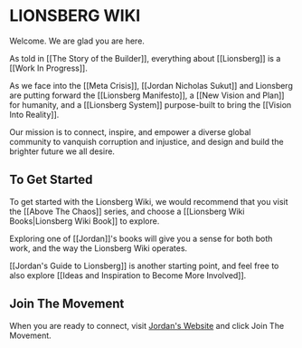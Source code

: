 # LIONSBERG WIKI

Welcome. We are glad you are here. 

As told in [[The Story of the Builder]], everything about [[Lionsberg]] is a [[Work In Progress]]. 

As we face into the [[Meta Crisis]], [[Jordan Nicholas Sukut]] and Lionsberg are putting forward the [[Lionsberg Manifesto]], a [[New Vision and Plan]] for humanity, and a [[Lionsberg System]] purpose-built to bring the [[Vision Into Reality]]. 

Our mission is to connect, inspire, and empower a diverse global community to vanquish corruption and injustice, and design and build the brighter future we all desire. 

## To Get Started

To get started with the Lionsberg Wiki, we would recommend that you visit the [[Above The Chaos]] series, and choose a [[Lionsberg Wiki Books|Lionsberg Wiki Book]] to explore. 

Exploring one of [[Jordan]]'s books will give you a sense for both both work, and the way the Lionsberg Wiki operates. 

[[Jordan's Guide to Lionsberg]] is another starting point, and feel free to also explore [[Ideas and Inspiration to Become More Involved]]. 

## Join The Movement 

When you are ready to connect, visit [Jordan's Website](https://jordannicholas.org) and click Join The Movement. 

